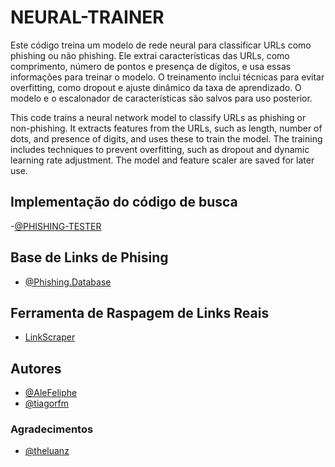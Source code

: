# NEURAL-TRAINER

Este código treina um modelo de rede neural para classificar URLs como phishing ou não phishing. Ele extrai características das URLs, como comprimento, número de pontos e presença de dígitos, e usa essas informações para treinar o modelo. O treinamento inclui técnicas para evitar overfitting, como dropout e ajuste dinâmico da taxa de aprendizado. O modelo e o escalonador de características são salvos para uso posterior.

This code trains a neural network model to classify URLs as phishing or non-phishing. It extracts features from the URLs, such as length, number of dots, and presence of digits, and uses these to train the model. The training includes techniques to prevent overfitting, such as dropout and dynamic learning rate adjustment. The model and feature scaler are saved for later use.

## Implementação do código de busca
-[@PHISHING-TESTER](https://github.com/tiagorfmohr/PHISHING-TESTER)

## Base de Links de Phising

- [@Phishing.Database](https://github.com/mitchellkrogza/Phishing.Database)

## Ferramenta de Raspagem de Links Reais
- [LinkScraper](https://github.com/tiagorfmohr/LinkScraper)

## Autores

- [@AleFeliphe](https://github.com/AleFeliphe)
- [@tiagorfm](https://github.com/tiagorfmohr)

### Agradecimentos
- [@theluanz](https://github.com/theluanz)

